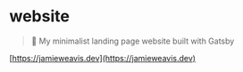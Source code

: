 # website

> 🚀 My minimalist landing page website built with Gatsby

[https://jamieweavis.dev](https://jamieweavis.dev)
